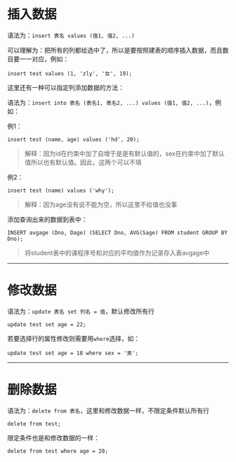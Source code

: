 

# 插入数据

语法为：`insert 表名 values (值1, 值2, ...)`

可以理解为：把所有的列都给选中了，所以是要按照建表的顺序插入数据，而且数目要一一对应，例如：

```mysql
insert test values (1, 'zly', '女', 19);
```

这里还有一种可以指定列添加数据的方法：

语法为：`insert into 表名 (表名1, 表名2, ...) values (值1, 值2, ...)`，例如：

例1：

```mysql
insert test (name, age) values ('hd', 20);
```

> 解释：因为id在约束中加了自增于是是有默认值的，sex在约束中加了默认值所以也有默认值。因此，这两个可以不填

例2：

```mysql
insert test (name) values ('why');
```

> 解释：因为age没有说不能为空，所以这里不给值也没事

添加查询出来的数据到表中：

```mysql
INSERT avgage (Dno, Dage) (SELECT Dno, AVG(Sage) FROM student GROUP BY Dno);
```

> 将student表中的课程序号和对应的平均值作为记录存入表avgage中

---

# 修改数据

语法为：`update 表名 set 列名 = 值`，默认修改所有行

```mysql
update test set age = 22;
```

若要选择行的属性修改则需要用`where`选择，如：

```mysql
update test set age = 18 where sex = '男';
```

---

# 删除数据

语法为：`delete from 表名`，这里和修改数据一样，不限定条件默认所有行

```mysql
delete from test;
```

限定条件也是和修改数据的一样：

```mysql
delete from test where age = 20;
```

